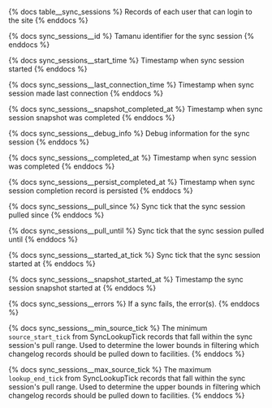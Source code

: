 {% docs table__sync_sessions %}
Records of each user that can login to the site
{% enddocs %}

{% docs sync_sessions__id %}
Tamanu identifier for the sync session
{% enddocs %}

{% docs sync_sessions__start_time %}
Timestamp when sync session started
{% enddocs %}

{% docs sync_sessions__last_connection_time %}
Timestamp when sync session made last connection
{% enddocs %}

{% docs sync_sessions__snapshot_completed_at %}
Timestamp when sync session snapshot was completed
{% enddocs %}

{% docs sync_sessions__debug_info %}
Debug information for the sync session
{% enddocs %}

{% docs sync_sessions__completed_at %}
Timestamp when sync session was completed
{% enddocs %}

{% docs sync_sessions__persist_completed_at %}
Timestamp when sync session completion record is persisted
{% enddocs %}

{% docs sync_sessions__pull_since %}
Sync tick that the sync session pulled since
{% enddocs %}

{% docs sync_sessions__pull_until %}
Sync tick that the sync session pulled until
{% enddocs %}

{% docs sync_sessions__started_at_tick %}
Sync tick that the sync session started at
{% enddocs %}

{% docs sync_sessions__snapshot_started_at %}
Timestamp the sync session snapshot started at
{% enddocs %}

{% docs sync_sessions__errors %}
If a sync fails, the error(s).
{% enddocs %}

{% docs sync_sessions__min_source_tick %}
The minimum `source_start_tick` from SyncLookupTick records that fall within the sync session's pull range. Used to determine the lower bounds in filtering which changelog records should be pulled down to facilities.
{% enddocs %}

{% docs sync_sessions__max_source_tick %}
The maximum `lookup_end_tick` from SyncLookupTick records that fall within the sync session's pull range. Used to determine the upper bounds in filtering which changelog records should be pulled down to facilities.
{% enddocs %}
